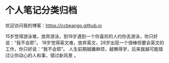 # 个人笔记分类归档

欢迎访问我的博客：<https://ccbeango.github.io>

15岁觉得游泳难，放弃游泳，到18岁遇到一个你喜欢的人约你去游泳，你只好说：“我不会耶”。
18岁觉得英文难，放弃英文，28岁出现一个很棒但要会英文的工作，你只好说：“我不会耶”。 
人生前期越嫌麻烦，越懒得学，后来就越可能错过让你动心的人和事，错过新风景 。
